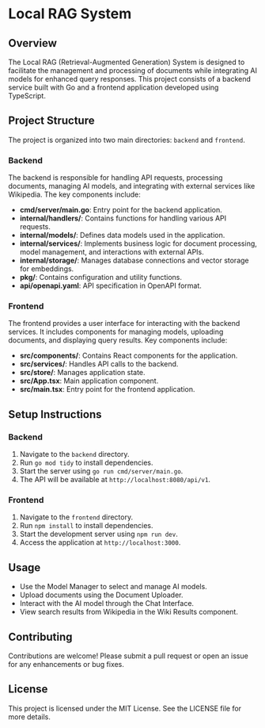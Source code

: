 # Local RAG System

## Overview
The Local RAG (Retrieval-Augmented Generation) System is designed to facilitate the management and processing of documents while integrating AI models for enhanced query responses. This project consists of a backend service built with Go and a frontend application developed using TypeScript.

## Project Structure
The project is organized into two main directories: `backend` and `frontend`.

### Backend
The backend is responsible for handling API requests, processing documents, managing AI models, and integrating with external services like Wikipedia. The key components include:

- **cmd/server/main.go**: Entry point for the backend application.
- **internal/handlers/**: Contains functions for handling various API requests.
- **internal/models/**: Defines data models used in the application.
- **internal/services/**: Implements business logic for document processing, model management, and interactions with external APIs.
- **internal/storage/**: Manages database connections and vector storage for embeddings.
- **pkg/**: Contains configuration and utility functions.
- **api/openapi.yaml**: API specification in OpenAPI format.

### Frontend
The frontend provides a user interface for interacting with the backend services. It includes components for managing models, uploading documents, and displaying query results. Key components include:

- **src/components/**: Contains React components for the application.
- **src/services/**: Handles API calls to the backend.
- **src/store/**: Manages application state.
- **src/App.tsx**: Main application component.
- **src/main.tsx**: Entry point for the frontend application.

## Setup Instructions

### Backend
1. Navigate to the `backend` directory.
2. Run `go mod tidy` to install dependencies.
3. Start the server using `go run cmd/server/main.go`.
4. The API will be available at `http://localhost:8080/api/v1`.

### Frontend
1. Navigate to the `frontend` directory.
2. Run `npm install` to install dependencies.
3. Start the development server using `npm run dev`.
4. Access the application at `http://localhost:3000`.

## Usage
- Use the Model Manager to select and manage AI models.
- Upload documents using the Document Uploader.
- Interact with the AI model through the Chat Interface.
- View search results from Wikipedia in the Wiki Results component.

## Contributing
Contributions are welcome! Please submit a pull request or open an issue for any enhancements or bug fixes.

## License
This project is licensed under the MIT License. See the LICENSE file for more details.